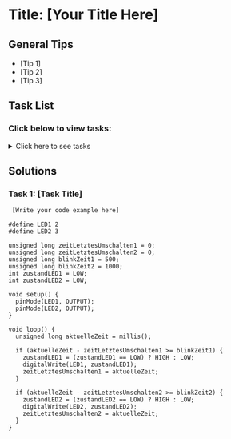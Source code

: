 # Title: [Your Title Here]

## General Tips
- [Tip 1]
- [Tip 2]
- [Tip 3]

## Task List
### Click below to view tasks:
<details>
  <summary>Click here to see tasks</summary>
  - [Task 1: Enter Task Description]
  
</details>

## Solutions

### Task 1: [Task Title]
```Arduino
 [Write your code example here]

#define LED1 2
#define LED2 3

unsigned long zeitLetztesUmschalten1 = 0;
unsigned long zeitLetztesUmschalten2 = 0;
unsigned long blinkZeit1 = 500;
unsigned long blinkZeit2 = 1000;
int zustandLED1 = LOW;
int zustandLED2 = LOW;

void setup() {
  pinMode(LED1, OUTPUT);
  pinMode(LED2, OUTPUT);
}

void loop() {
  unsigned long aktuelleZeit = millis();
  
  if (aktuelleZeit - zeitLetztesUmschalten1 >= blinkZeit1) {
    zustandLED1 = (zustandLED1 == LOW) ? HIGH : LOW;
    digitalWrite(LED1, zustandLED1);
    zeitLetztesUmschalten1 = aktuelleZeit;
  }

  if (aktuelleZeit - zeitLetztesUmschalten2 >= blinkZeit2) {
    zustandLED2 = (zustandLED2 == LOW) ? HIGH : LOW;
    digitalWrite(LED2, zustandLED2);
    zeitLetztesUmschalten2 = aktuelleZeit;
  }
}